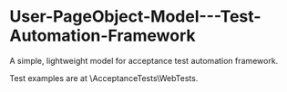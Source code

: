 # User-PageObject-Model---Test-Automation-Framework

A simple, lightweight model for acceptance test automation framework.

Test examples are at \AcceptanceTests\WebTests.
